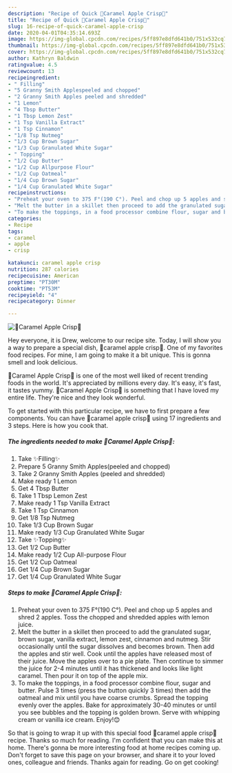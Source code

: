 ```yaml
---
description: "Recipe of Quick 🍎Caramel Apple Crisp🍏"
title: "Recipe of Quick 🍎Caramel Apple Crisp🍏"
slug: 16-recipe-of-quick-caramel-apple-crisp
date: 2020-04-01T04:35:14.693Z
image: https://img-global.cpcdn.com/recipes/5ff897e8dfd641b0/751x532cq70/🍎caramel-apple-crisp🍏-recipe-main-photo.jpg
thumbnail: https://img-global.cpcdn.com/recipes/5ff897e8dfd641b0/751x532cq70/🍎caramel-apple-crisp🍏-recipe-main-photo.jpg
cover: https://img-global.cpcdn.com/recipes/5ff897e8dfd641b0/751x532cq70/🍎caramel-apple-crisp🍏-recipe-main-photo.jpg
author: Kathryn Baldwin
ratingvalue: 4.5
reviewcount: 13
recipeingredient:
- " Filling"
- "5 Granny Smith Applespeeled and chopped"
- "2 Granny Smith Apples peeled and shredded"
- "1 Lemon"
- "4 Tbsp Butter"
- "1 Tbsp Lemon Zest"
- "1 Tsp Vanilla Extract"
- "1 Tsp Cinnamon"
- "1/8 Tsp Nutmeg"
- "1/3 Cup Brown Sugar"
- "1/3 Cup Granulated White Sugar"
- " Topping"
- "1/2 Cup Butter"
- "1/2 Cup Allpurpose Flour"
- "1/2 Cup Oatmeal"
- "1/4 Cup Brown Sugar"
- "1/4 Cup Granulated White Sugar"
recipeinstructions:
- "Preheat your oven to 375 F°(190 C°). Peel and chop up 5 apples and shred 2 apples. Toss the chopped and shredded apples with lemon juice."
- "Melt the butter in a skillet then proceed to add the granulated sugar, brown sugar, vanilla extract, lemon zest, cinnamon and nutmeg. Stir occasionally until the sugar dissolves and becomes brown. Then add the apples and stir well. Cook until the apples have released most of their juice. Move the apples over to a pie plate. Then continue to simmer the juice for 2-4 minutes until it has thickened and looks like light caramel. Then pour it on top of the apple mix."
- "To make the toppings, in a food processor combine flour, sugar and butter. Pulse 3 times (press the button quickly 3 times) then add the oatmeal and mix until you have coarse crumbs. Spread the topping evenly over the apples. Bake for approximately 30-40 minutes or until you see bubbles and the topping is golden brown. Serve with whipping cream or vanilla ice cream. Enjoy!😊"
categories:
- Recipe
tags:
- caramel
- apple
- crisp

katakunci: caramel apple crisp 
nutrition: 287 calories
recipecuisine: American
preptime: "PT30M"
cooktime: "PT53M"
recipeyield: "4"
recipecategory: Dinner

---
```



![🍎Caramel Apple Crisp🍏](https://img-global.cpcdn.com/recipes/5ff897e8dfd641b0/751x532cq70/🍎caramel-apple-crisp🍏-recipe-main-photo.jpg)

Hey everyone, it is Drew, welcome to our recipe site. Today, I will show you a way to prepare a special dish, 🍎caramel apple crisp🍏. One of my favorites food recipes. For mine, I am going to make it a bit unique. This is gonna smell and look delicious.

🍎Caramel Apple Crisp🍏 is one of the most well liked of recent trending foods in the world. It's appreciated by millions every day. It's easy, it's fast, it tastes yummy. 🍎Caramel Apple Crisp🍏 is something that I have loved my entire life. They're nice and they look wonderful.




To get started with this particular recipe, we have to first prepare a few components. You can have 🍎caramel apple crisp🍏 using 17 ingredients and 3 steps. Here is how you cook that.

##### The ingredients needed to make 🍎Caramel Apple Crisp🍏:

1. Take  ✨Filling✨
1. Prepare 5 Granny Smith Apples(peeled and chopped)
1. Take 2 Granny Smith Apples (peeled and shredded)
1. Make ready 1 Lemon
1. Get 4 Tbsp Butter
1. Take 1 Tbsp Lemon Zest
1. Make ready 1 Tsp Vanilla Extract
1. Take 1 Tsp Cinnamon
1. Get 1/8 Tsp Nutmeg
1. Take 1/3 Cup Brown Sugar
1. Make ready 1/3 Cup Granulated White Sugar
1. Take  ✨Topping✨
1. Get 1/2 Cup Butter
1. Make ready 1/2 Cup All-purpose Flour
1. Get 1/2 Cup Oatmeal
1. Get 1/4 Cup Brown Sugar
1. Get 1/4 Cup Granulated White Sugar




##### Steps to make 🍎Caramel Apple Crisp🍏:

1. Preheat your oven to 375 F°(190 C°). Peel and chop up 5 apples and shred 2 apples. Toss the chopped and shredded apples with lemon juice.
1. Melt the butter in a skillet then proceed to add the granulated sugar, brown sugar, vanilla extract, lemon zest, cinnamon and nutmeg. Stir occasionally until the sugar dissolves and becomes brown. Then add the apples and stir well. Cook until the apples have released most of their juice. Move the apples over to a pie plate. Then continue to simmer the juice for 2-4 minutes until it has thickened and looks like light caramel. Then pour it on top of the apple mix.
1. To make the toppings, in a food processor combine flour, sugar and butter. Pulse 3 times (press the button quickly 3 times) then add the oatmeal and mix until you have coarse crumbs. Spread the topping evenly over the apples. Bake for approximately 30-40 minutes or until you see bubbles and the topping is golden brown. Serve with whipping cream or vanilla ice cream. Enjoy!😊




So that is going to wrap it up with this special food 🍎caramel apple crisp🍏 recipe. Thanks so much for reading. I'm confident that you can make this at home. There's gonna be more interesting food at home recipes coming up. Don't forget to save this page on your browser, and share it to your loved ones, colleague and friends. Thanks again for reading. Go on get cooking!
